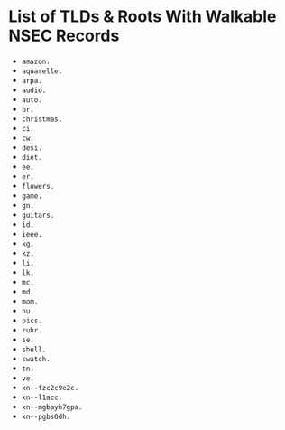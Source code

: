 # List of TLDs & Roots With Walkable NSEC Records

* `amazon.`
* `aquarelle.`
* `arpa.`
* `audio.`
* `auto.`
* `br.`
* `christmas.`
* `ci.`
* `cw.`
* `desi.`
* `diet.`
* `ee.`
* `er.`
* `flowers.`
* `game.`
* `gn.`
* `guitars.`
* `id.`
* `ieee.`
* `kg.`
* `kz.`
* `li.`
* `lk.`
* `mc.`
* `md.`
* `mom.`
* `nu.`
* `pics.`
* `ruhr.`
* `se.`
* `shell.`
* `swatch.`
* `tn.`
* `ve.`
* `xn--fzc2c9e2c.`
* `xn--l1acc.`
* `xn--mgbayh7gpa.`
* `xn--pgbs0dh.`
